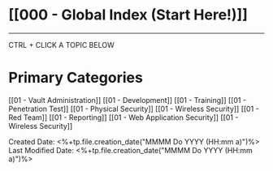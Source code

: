 # [[000 - Global Index (Start Here!)]]  
***

CTRL + CLICK A TOPIC BELOW

# Primary Categories

[[01 - Vault Administration]]
[[01 - Development]]
[[01 - Training]]
[[01 - Penetration Test]]
[[01 - Physical Security]]
[[01 - Wireless Security]]
[[01 - Red Team]]
[[01 - Reporting]]
[[01 - Web Application Security]]
[[01 - Wireless Security]]


Created Date: <%+tp.file.creation_date("MMMM Do YYYY (HH:mm a)")%>
Last Modified Date: <%+tp.file.creation_date("MMMM Do YYYY (HH:mm a)")%>
